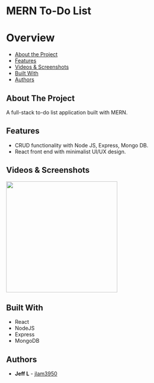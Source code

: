 <h1> MERN To-Do List </h1>

# Overview
- [About the Project](#about-the-project)
- [Features](#features)
- [Videos & Screenshots](#videos-and-screenshots)
- [Built With](#built-with)
- [Authors](#authors)

## About The Project

A full-stack to-do list application built with MERN.

## Features
- CRUD functionality with Node JS, Express, Mongo DB. 
- React front end with minimalist UI/UX design. 
## Videos & Screenshots

<img class = 'readme' src="../react-todo/client/src/images/screenshot1.jpg" width="300px" margin='2rem'>

## Built With 
* React
* NodeJS
* Express
* MongoDB 
## Authors
- **Jeff L** - [jlam3950](https://github.com/jlam3950)
